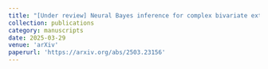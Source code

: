 ```yaml
---
title: "[Under review] Neural Bayes inference for complex bivariate extremal dependence models"
collection: publications
category: manuscripts
date: 2025-03-29
venue: 'arXiv'
paperurl: 'https://arxiv.org/abs/2503.23156'
---
```

